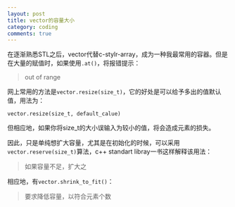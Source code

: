 ```yaml
---
layout: post
title: vector的容量大小
category: coding
comments: true
---
```


在逐渐熟悉STL之后，vector代替c-stylr-array，成为一种我最常用的容器。但是在大量的赋值时，如果使用```.at()```，将报错提示：

> out of range

网上常用的方法是```vector.resize(size_t)```，它的好处是可以给予多出的值默认值，用法为：

```
vector.resize(size_t, default_calue)
```

但相应地，如果你将size_t的大小误输入为较小的值，将会造成元素的损失。

因此，只是单纯想扩大容量，尤其是在初始化的时候，可以采用```vector.reserve(size_t)```算法，c++ standart libray一书这样解释该用法：

> 如果容量不足，扩大之

相应地，有```vector.shrink_to_fit()```：

> 要求降低容量，以符合元素个数


